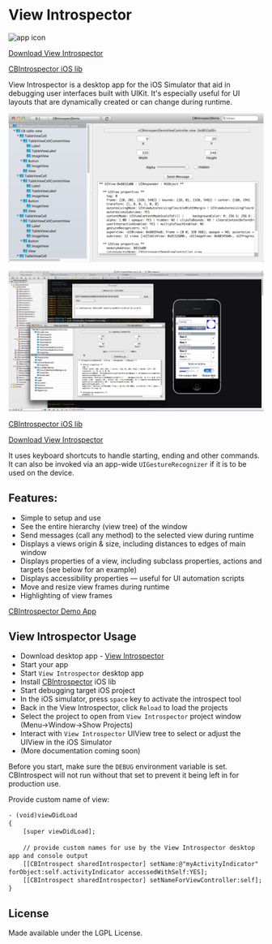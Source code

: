 View Introspector
============
![app icon](https://github.com/cbess/ViewIntrospector/raw/master/CBIntrospector/appicon.png)

[Download View Introspector](http://goo.gl/eWtrr)

[CBIntrospector iOS lib](https://github.com/cbess/CBIntrospector/)

View Introspector is a desktop app for the iOS Simulator that aid in debugging user interfaces built with UIKit. It's especially useful for UI layouts that are dynamically created or can change during runtime.

![Main Window Screenshot](https://github.com/cbess/ViewIntrospector/raw/master/main-window-screenshot.jpg)

![View Introspector Screenshot](https://github.com/cbess/ViewIntrospector/raw/master/cbintrospector-screenshot.jpg)

[CBIntrospector iOS lib](https://github.com/cbess/CBIntrospector/)

[Download View Introspector](http://goo.gl/eWtrr)

It uses keyboard shortcuts to handle starting, ending and other commands.  It can also be invoked via an app-wide `UIGestureRecognizer` if it is to be used on the device.

Features:
--------------
* Simple to setup and use
* See the entire hierarchy (view tree) of the window
* Send messages (call any method) to the selected view during runtime
* Displays a views origin & size, including distances to edges of main window
* Displays properties of a view, including subclass properties, actions and targets (see below for an example)
* Displays accessibility properties — useful for UI automation scripts
* Move and resize view frames during runtime
* Highlighting of view frames

[CBIntrospector Demo App](https://github.com/cbess/CBIntrospector/)

View Introspector Usage
--------------------

* Download desktop app - [View Introspector](http://goo.gl/eWtrr)
* Start your app
* Start `View Introspector` desktop app
* Install [CBIntrospector](https://github.com/cbess/CBIntrospector/) iOS lib
* Start debugging target iOS project
* In the iOS simulator, press `space` key to activate the introspect tool
* Back in the View Introspector, click `Reload` to load the projects
* Select the project to open from `View Introspector` project window (Menu->Window->Show Projects)
* Interact with `View Introspector` UIView tree to select or adjust the UIView in the iOS Simulator
* (More documentation coming soon)

Before you start, make sure the `DEBUG` environment variable is set. CBIntrospect will not run without that set to prevent it being left in for production use.

Provide custom name of view:

    - (void)viewDidLoad
    {
        [super viewDidLoad];

        // provide custom names for use by the View Introspector desktop app and console output
    	[[CBIntrospect sharedIntrospector] setName:@"myActivityIndicator" forObject:self.activityIndicator accessedWithSelf:YES];
        [[CBIntrospect sharedIntrospector] setNameForViewController:self];
    }
    
License
-----------

Made available under the LGPL License.
